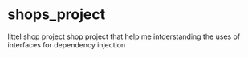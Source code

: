 # shops_project
littel shop project shop project that help me intderstanding the uses of interfaces for dependency injection
